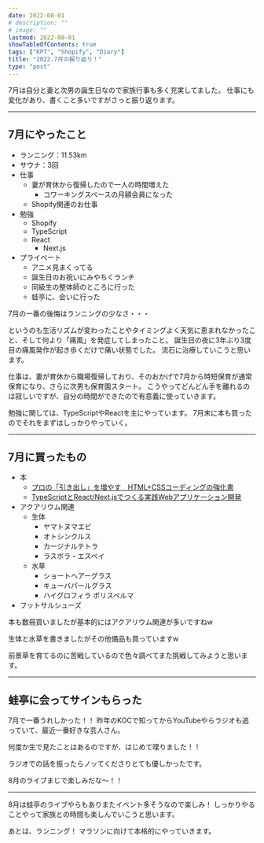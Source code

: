 ```yaml
---
date: 2022-08-01
# description: ""
# image: ""
lastmod: 2022-08-01
showTableOfContents: true
tags: ["KPT", "Shopify", "Diary"]
title: "2022.7月の振り返り！"
type: "post"
---
```


7月は自分と妻と次男の誕生日なので家族行事も多く充実してました。
仕事にも変化があり、書くこと多いですがさっと振り返ります。

---

## 7月にやったこと

- ランニング：11.53km
- サウナ：3回
- 仕事
  - 妻が育休から復帰したので一人の時間増えた
    - コワーキングスペースの月額会員になった
  - Shopify関連のお仕事
- 勉強
  - Shopify
  - TypeScript
  - React
    - Next.js
- プライベート
  - アニメ見まくってる
  - 誕生日のお祝いにみやちくランチ
  - 同級生の整体師のところに行った
  - 蛙亭に、会いに行った

7月の一番の後悔はランニングの少なさ・・・

というのも生活リズムが変わったことやタイミングよく天気に恵まれなかったこと、そして何より「痛風」を発症してしまったこと。
誕生日の夜に3年ぶり3度目の痛風発作が起き歩くだけで痛い状態でした。
流石に治療していこうと思います。

仕事は、妻が育休から職場復帰しており、そのおかげで7月から時短保育が通常保育になり、さらに次男も保育園スタート。
こうやってどんどん手を離れるのは寂しいですが、自分の時間ができたので有意義に使っていきます。

勉強に関しては、TypeScriptやReactを主にやっています。
7月末に本も買ったのでそれをまずはしっかりやっていく。

---

## 7月に買ったもの

- 本
  - [プロの「引き出し」を増やす　HTML+CSSコーディングの強化書](https://books.mdn.co.jp/books/3221303016/?page=2&direct=1)
  - [TypeScriptとReact/Next.jsでつくる実践Webアプリケーション開発](https://gihyo.jp/book/2022/978-4-297-12916-3)
- アクアリウム関連
  - 生体
    - ヤマトヌマエビ
    - オトシンクルス
    - カージナルテトラ
    - ラスボラ・エスペイ
  - 水草
    - ショートヘアーグラス
    - キューバパールグラス
    - ハイグロフィラ ポリスペルマ
- フットサルシューズ

本も数冊買いましたが基本的にはアクアリウム関連が多いですねw

生体と水草を書きましたがその他備品も買っていますw

前景草を育てるのに苦戦しているので色々調べてまた挑戦してみようと思います。

---

## 蛙亭に会ってサインもらった

7月で一番うれしかった！！
昨年のKOCで知ってからYouTubeやらラジオも追っていて、最近一番好きな芸人さん。

何度か生で見たことはあるのですが、はじめて喋りました！！

ラジオでの話を振ったらノッてくださりとても優しかったです。

8月のライブまじで楽しみだな〜！！

---

8月は蛙亭のライブやらもありまたイベント多そうなので楽しみ！
しっかりやることやって家族との時間も楽しんでいこうと思います。

あとは、ランニング！
マラソンに向けて本格的にやっていきます。
